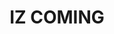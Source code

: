 ---
title: 'IZ COMING'
description: 'PLaceHOLDER'
pubDate: 'Sept 22 2024'
heroImage: '/Feelings.webp'
---
